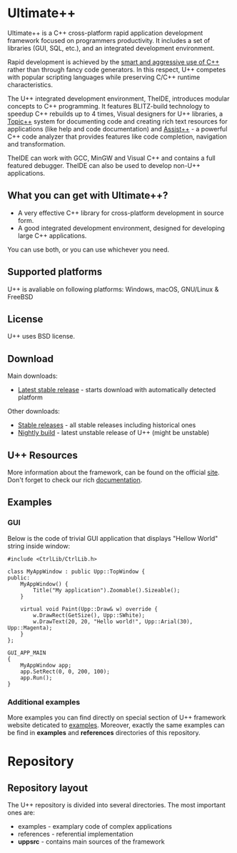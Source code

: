 # Ultimate++

Ultimate++ is a C++ cross-platform rapid application development framework focused on programmers productivity. It includes a set of libraries (GUI, SQL, etc.), and an integrated development environment.

Rapid development is achieved by the [smart and aggressive use of C++](https://www.ultimatepp.org/www$uppweb$overview$en-us.html) rather than through fancy code generators. In this respect, U++ competes with popular scripting languages while preserving C/C++ runtime characteristics.

The U++ integrated development environment, TheIDE, introduces modular concepts to C++ programming. It features BLITZ-build technology to speedup C++ rebuilds up to 4 times, Visual designers for U++ libraries, a [Topic++](https://www.ultimatepp.org/app$ide$Topic$en-us.html) system for documenting code and creating rich text resources for applications (like help and code documentation) and [Assist++](https://www.ultimatepp.org/app$ide$Assist$en-us.html) - a powerful C++ code analyzer that provides features like code completion, navigation and transformation.

TheIDE can work with GCC, MinGW and Visual C++ and contains a full featured debugger. TheIDE can also be used to develop non-U++ applications.

## What you can get with Ultimate++?

* A very effective C++ library for cross-platform development in source form.
* A good integrated development environment, designed for developing large C++ applications.

You can use both, or you can use whichever you need.

## Supported platforms
U++ is avaliable on following platforms: Windows, macOS, GNU/Linux & FreeBSD

## License
U++ uses BSD license.

## Download

Main downloads:
* [Latest stable release](https://sourceforge.net/projects/upp/files/latest/download) - starts download with automatically detected platform

Other downloads:
* [Stable releases](https://sourceforge.net/projects/upp/) - all stable releases including historical ones
* [Nightly build](https://www.ultimatepp.org/www$uppweb$download$en-us.html) - latest unstable release of U++ (might be unstable)

## U++ Resources

More information about the framework, can be found on the official [site](https://ww.ultimatepp.org). Don't forget to check our rich [documentation](https://www.ultimatepp.org/www$uppweb$documentation$en-us.html).

## Examples

### GUI

Below is the code of trivial GUI application that displays "Hellow World" string inside window:

```
#include <CtrlLib/CtrlLib.h>

class MyAppWindow : public Upp::TopWindow {
public:
    MyAppWindow() {
        Title("My application").Zoomable().Sizeable();
    }

    virtual void Paint(Upp::Draw& w) override {
        w.DrawRect(GetSize(), Upp::SWhite);
        w.DrawText(20, 20, "Hello world!", Upp::Arial(30), Upp::Magenta);
    }
};

GUI_APP_MAIN
{
    MyAppWindow app;
    app.SetRect(0, 0, 200, 100);
    app.Run();
}
```

### Additional examples

More examples you can find directly on special section of U++ framework website deticated to [examples](https://www.ultimatepp.org/www$uppweb$examples$en-us.html). Moreover, exactly the same examples can be find in **examples** and **references** directories of this repository.

# Repository

## Repository layout

The U++ repository is divided into several directories. The most important ones are:
* examples - examplary code of complex applications
* references - referential implementation
* **uppsrc** - contains main sources of the framework
